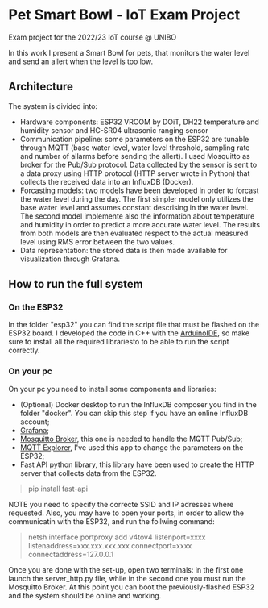 # Pet Smart Bowl - IoT Exam Project
 Exam project for the 2022/23 IoT course @ UNIBO
 
 In this work I present a Smart Bowl for pets, that monitors the water level and send an allert when the level is too low.

## Architecture
The system is divided into:
- Hardware components: ESP32 VROOM by DOiT, DH22 temperature and humidity sensor and HC-SR04 ultrasonic ranging sensor
- Communication pipeline: some parameters on the ESP32 are tunable through MQTT (base water level, water level threshold, sampling rate and number of allarms before sending the allert).
                          I used Mosquitto as broker for the Pub/Sub protocol.
                          Data collected by the sensor is sent to a data proxy using HTTP protocol (HTTP server wrote in Python) that collects the received data into an InfluxDB (Docker).
- Forcasting models: two models have been developed in order to forcast the water level during the day. The first simpler model only utilizes the base water level and assumes constant descrising in the water level.
                     The second model implemente also the information about temperature and humidity in order to predict a more accurate water level. The results from both models are then evaluated respect to the actual 
                     measured level using RMS error between the two values.
- Data representation: the stored data is then made available for visualization through Grafana.

 ## How to run the full system

### On the ESP32
In the folder "esp32" you can find the script file that must be flashed on the ESP32 board. I developed the code in C++ with the [ArduinoIDE](https://www.arduino.cc/en/software), so make sure to install all the required librariesto to be able to run the script correctly.

### On your pc
On your pc you need to install some components and libraries:
- (Optional) Docker desktop to run the InfluxDB composer you find in the folder "docker". You can skip this step if you have an online InfluxDB account;
-  [Grafana](https://grafana.com/);
-  [Mosquitto Broker](https://mosquitto.org/), this one is needed to handle the MQTT Pub/Sub;
-  [MQTT Explorer](http://mqtt-explorer.com/), I've used this app to change the parameters on the ESP32;
-  Fast API python library, this library have been used to create the HTTP server that collects data from the ESP32.
> pip install fast-api

NOTE you need to specify the correcte SSID and IP adresses where requested. Also, you may have to open your ports, in order to allow the communicatin with the ESP32, and run the follwing command: </br>
> netsh interface portproxy add v4tov4 listenport=xxxx listenaddress=xxx.xxx.xxx.xxx connectport=xxxx connectaddress=127.0.0.1

Once you are done with the set-up, open two terminals: in the first one launch the server_http.py file, while in the second one you must run the Mosquitto Broker.
At this point you can boot the previously-flashed ESP32 and the system should be online and working.

